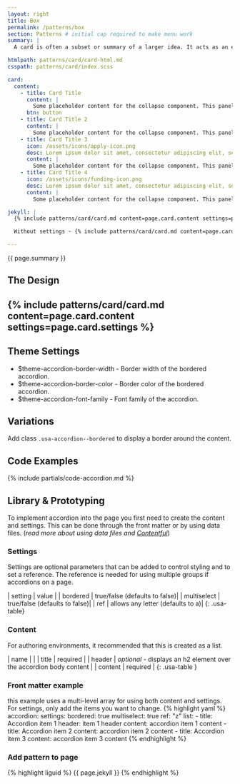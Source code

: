 ```yaml
---
layout: right
title: Box
permalink: /patterns/box
section: Patterns # initial cap required to make menu work
summary: |
  A card is often a subset or summary of a larger idea. It acts as an entry point to more detailed information. This summary can contain a variety of content types, such as text, images and multimedia, or buttons and links.

htmlpath: patterns/card/card-html.md
csspath: patterns/card/index.scss

card:
  content:
    - title: Card Title
      content: |
        Some placeholder content for the collapse component. This panel is hidden by default but revealed when the user activates the relevant trigger.
      btn: button
    - title: Card Title 2
      content: |
        Some placeholder content for the collapse component. This panel is hidden by default but revealed when the user activates the relevant trigger.
    - title: Card Title 3
      icon: /assets/icons/apply-icon.png
      desc: Lorem ipsum dolor sit amet, consectetur adipiscing elit, sed do eiusmod tempor incididunt ut labore et dolore magna aliqua.
      content: |
        Some placeholder content for the collapse component. This panel is hidden by default but revealed when the user activates the relevant trigger.
    - title: Card Title 4
      icon: /assets/icons/funding-icon.png
      desc: Lorem ipsum dolor sit amet, consectetur adipiscing elit, sed do eiusmod tempor incididunt ut labore et dolore magna aliqua.
      content: |
        Some placeholder content for the collapse component. This panel is hidden by default but revealed when the user activates the relevant trigger.

jekyll: |
  {% include patterns/card/card.md content=page.card.content settings=page.card.settings %}

  Without settings - {% include patterns/card/card.md content=page.card.content %}

---
```

{{ page.summary }}

## The Design
{% include patterns/card/card.md content=page.card.content settings=page.card.settings %}
---

## Theme Settings
- $theme-accordion-border-width - Border width of the bordered accordion.
- $theme-accordion-border-color - Border color of the bordered accordion.
- $theme-accordion-font-family - Font family of the accordion.

## Variations
Add class `.usa-accordion--bordered` to display a border around the content.

## Code Examples
{% include partials/code-accordion.md %}

## Library & Prototyping
To implement accordion into the page you first need to create the content and settings. This can be done through the front matter or by using data files. (*read more about using data files and [Contentful](docs/contentful)*)

### Settings
Settings are optional parameters that can be added to control styling and to set a reference. The reference is needed for using multiple groups if accordions on a page.

| setting | value |
| bordered | true/false (defaults to false)|
| multiselect | true/false (defaults to false)|
| ref | allows any letter (defaults to a)|
{: .usa-table}

### Content
For authoring environments, it recommended that this is created as a list.

| name |  |
| title | <i class="fa-solid fa-check"></i> required |
| header | *optional* - displays an h2 element over the accordion body content |
| content | <i class="fa-solid fa-check"></i> required |
{: .usa-table }

### Front matter example
this example uses a multi-level array for using both content and settings. For settings, only add the items you want to change.
{% highlight yaml %}
accordion:
  settings:
    bordered: true
    multiselect: true
    ref: "z"
  list:
    - title: Accordion item 1
      header: item 1 header
      content: accordion item 1 content
    - title: Accordion item 2
      content: accordion item 2 content
    - title: Accordion item 3
      content: accordion item 3 content
{% endhighlight %}

### Add pattern to page
{% highlight liguid %}
  {{ page.jekyll }}
{% endhighlight %}
